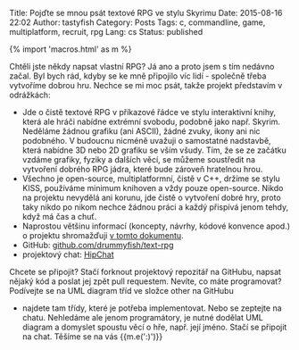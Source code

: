 Title: Pojďte se mnou psát textové RPG ve stylu Skyrimu
Date: 2015-08-16 22:02
Author: tastyfish
Category: Posts
Tags: c, commandline, game, multiplatform, recruit, rpg
Lang: cs
Status: published

{% import 'macros.html' as m %}

Chtěli jste někdy napsat vlastní RPG? Já ano a proto
jsem s tím nedávno začal. Byl bych rád, kdyby se ke mně připojilo víc
lidí - společně třeba vytvoříme dobrou hru. Nechce se mi moc psát, takže
projekt představím v odrážkách:

-   Jde o čistě textové RPG v příkazové řádce ve stylu interaktivní
    knihy, která ale hráči nabídne extrémní svobodu, podobně jako např.
    Skyrim. Neděláme žádnou grafiku (ani ASCII), žádné zvuky, ikony ani
    nic podobného. V budoucnu nicméně uvažuji o samostatné nadstavbě,
    která nabídne 3D nebo 2D grafiku se vším všudy. Tím, že se ze
    začátku vzdáme grafiky, fyziky a dalších věcí, se můžeme soustředit
    na vytvoření dobrého RPG jádra, které bude zároveň hratelnou hrou.
-   Všechno je open-source, multiplatformní, čistě v C++, držíme se
    stylu KISS, používáme minimum knihoven a vždy pouze open-source.
    Nikdo na projektu nevydělá ani korunu, jde čistě o vytvoření dobré
    hry, proto taky nikdo po nikom nechce žádnou práci a každý přispívá
    jenom tehdy, když má čas a chuť.
-   Naprostou většinu informací (koncepty, návrhy, kódové
    konvence apod.) o projektu shromažďuji [v tomto
    dokumentu](https://docs.google.com/document/d/1jq0dE7DdXIpz_ytLAirXNP6_Oi0MdCSoMdU-_P1p9Lk/edit).
-   GitHub:
    [github.com/drummyfish/text-rpg](https://github.com/drummyfish/text-rpg)
-   projektový chat:
    [HipChat](https://skyrimtextrpg.hipchat.com/invite/407349/c1a6369243e2704c33cbc7bd5c11adf7?utm_campaign=add_users_link)

Chcete se připojit? Stačí forknout projektový repozitář na GitHubu,
napsat nějaký kód a poslat jej zpět pull requestem. Nevíte, co máte
programovat? Podívejte se na UML diagram tříd ve složce other na GitHubu
- najdete tam třídy, které je potřeba implementovat. Nebo se zeptejte na
chatu. Nehledáme ale jenom programátory, je nutné dodělat UML diagram a
domyslet spoustu věcí o hře, např. její jméno. Stačí se připojit na
chat. Těšíme se na vás {{m.e(':)')}}
